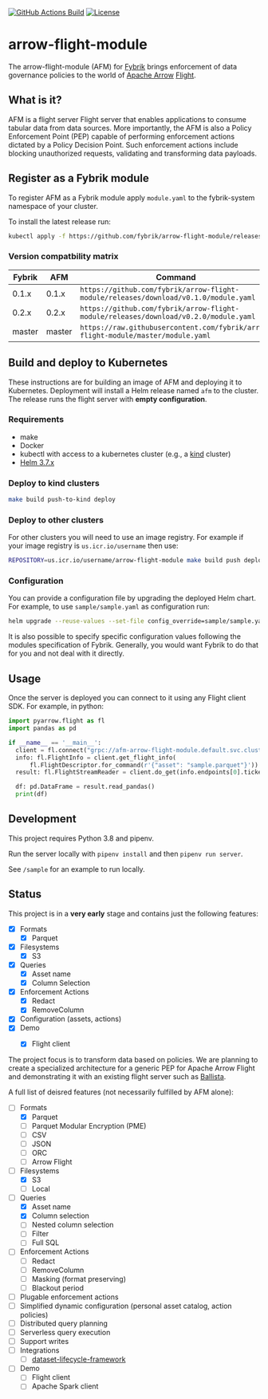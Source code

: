 [![GitHub Actions Build](https://github.com/fybrik/arrow-flight-module/actions/workflows/build.yml/badge.svg)](https://github.com/fybrik/arrow-flight-module/actions/workflows/build.yml)
[![License](https://img.shields.io/badge/License-Apache%202.0-blue.svg)](https://opensource.org/licenses/Apache-2.0)

# arrow-flight-module

The arrow-flight-module (AFM) for [Fybrik](https://github.com/fybrik/fybrik) brings enforcement of data governance policies to the world of [Apache Arrow](https://arrow.apache.org/)
[Flight](https://arrow.apache.org/docs/format/Flight.html).

## What is it? 

AFM is a flight server Flight server that enables applications to consume tabular data from data sources. More importantly, the AFM is also a Policy Enforcement Point (PEP) capable of performing enforcement actions dictated by a Policy Decision Point.
Such enforcement actions include blocking unauthorized requests, validating and transforming data payloads. 

## Register as a Fybrik module

To register AFM as a Fybrik module apply `module.yaml` to the fybrik-system namespace of your cluster.

To install the latest release run:

```bash
kubectl apply -f https://github.com/fybrik/arrow-flight-module/releases/latest/download/module.yaml -n fybrik-system
```

### Version compatbility matrix

| Fybrik           | AFM     | Command
| ---              | ---     | ---
| 0.1.x            | 0.1.x   | `https://github.com/fybrik/arrow-flight-module/releases/download/v0.1.0/module.yaml`
| 0.2.x            | 0.2.x   | `https://github.com/fybrik/arrow-flight-module/releases/download/v0.2.0/module.yaml`
| master           | master  | `https://raw.githubusercontent.com/fybrik/arrow-flight-module/master/module.yaml`


## Build and deploy to Kubernetes

These instructions are for building an image of AFM and 
deploying it to Kubernetes. Deployment will install a Helm release named `afm` to the cluster. The release runs the flight server with **empty configuration**.


### Requirements

- make
- Docker
- kubectl with access to a kubernetes cluster (e.g., a [kind](https://kind.sigs.k8s.io/) cluster)
- [Helm 3.7.x](https://helm.sh/docs/intro/install/)

### Deploy to kind clusters

```bash
make build push-to-kind deploy
```

### Deploy to other clusters

For other clusters you will need to use an image registry. 
For example if your image registry is `us.icr.io/username` then use:
```bash
REPOSITORY=us.icr.io/username/arrow-flight-module make build push deploy
```

### Configuration

You can provide a configuration file by upgrading the deployed Helm chart.
For example, to use `sample/sample.yaml` as configuration run:

```bash
helm upgrade --reuse-values --set-file config_override=sample/sample.yaml afm ./helm/afm
```

It is also possible to specify specific configuration values following the modules specification of Fybrik. Generally, you would want Fybrik to do that for you and not deal with it directly.

## Usage

Once the server is deployed you can connect to it using any Flight client SDK.
For example, in python:

```python
import pyarrow.flight as fl
import pandas as pd

if __name__ == '__main__':
  client = fl.connect("grpc://afm-arrow-flight-module.default.svc.cluster.local:80")  # change to the address that the server is deployed to
  info: fl.FlightInfo = client.get_flight_info(
      fl.FlightDescriptor.for_command(r'{"asset": "sample.parquet"}'))  # change to an asset configured in the server config file
  result: fl.FlightStreamReader = client.do_get(info.endpoints[0].ticket)

  df: pd.DataFrame = result.read_pandas()
  print(df)
```

## Development

This project requires Python 3.8 and pipenv. 

Run the server locally with `pipenv install` and then `pipenv run server`.

See `/sample` for an example to run locally.

## Status

This project is in a **very early** stage and contains just the following features:

- [X] Formats
  - [X] Parquet
- [X] Filesystems
  - [X] S3  
- [X] Queries
  - [X] Asset name
  - [X] Column Selection
- [X] Enforcement Actions
  - [X] Redact
  - [X] RemoveColumn
- [X] Configuration (assets, actions)
- [X] Demo
  - [X] Flight client


The project focus is to transform data based on policies. 
We are planning to create a specialized architecture for a generic PEP
for Apache Arrow Flight and demonstrating it with an existing flight server 
such as [Ballista](https://github.com/ballista-compute/ballista).

A full list of deisred features (not necessarily fulfilled by AFM alone):

- [ ] Formats
  - [X] Parquet
  - [ ] Parquet Modular Encryption (PME)
  - [ ] CSV
  - [ ] JSON
  - [ ] ORC
  - [ ] Arrow Flight
- [ ] Filesystems
  - [X] S3  
  - [ ] Local
- [ ] Queries
  - [X] Asset name
  - [X] Column selection
  - [ ] Nested column selection
  - [ ] Filter
  - [ ] Full SQL
- [ ] Enforcement Actions
  - [ ] Redact
  - [ ] RemoveColumn
  - [ ] Masking (format preserving)
  - [ ] Blackout period
- [ ] Plugable enforcement actions
- [ ] Simplified dynamic configuration (personal asset catalog, action policies)
- [ ] Distributed query planning
- [ ] Serverless query execution
- [ ] Support writes
- [ ] Integrations
  - [ ] [dataset-lifecycle-framework](https://github.com/IBM/dataset-lifecycle-framework)
- [ ] Demo
  - [ ] Flight client
  - [ ] Apache Spark client
